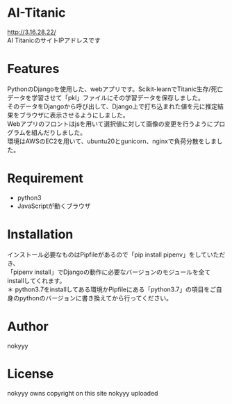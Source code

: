 # AI-Titanic

http://3.16.28.22/
<br>
AI TitanicのサイトIPアドレスです 
 
# Features

PythonのDjangoを使用した、webアプリです。Scikit-learnでTitanic生存/死亡データを学習させて「pkl」ファイルにその学習データを保存しました。<br>
そのデータをDjangoから呼び出して、Django上で打ち込まれた値を元に推定結果をブラウザに表示させるようにしました。<br>
Webアプリのフロントはjsを用いて選択値に対して画像の変更を行うようにプログラムを組んだりしました。<br>
環境はAWSのEC2を用いて、ubuntu20とgunicorn、nginxで負荷分散をしました。

# Requirement
 
* python3
* JavaScriptが動くブラウザ
 
# Installation

インストール必要なものはPipfileがあるので「pip install pipenv」をしていただき、<br>
「pipenv install」でDjangoの動作に必要なバージョンのモジュールを全てinstallしてくれます。<br>
＊ python3.7をinstallしてある環境かPipfileにある「python3.7」の項目をご自身のpythonのバージョンに書き換えてから行ってください。

# Author

nokyyy
 
# License
 
 nokyyy owns copyright on this site nokyyy uploaded
